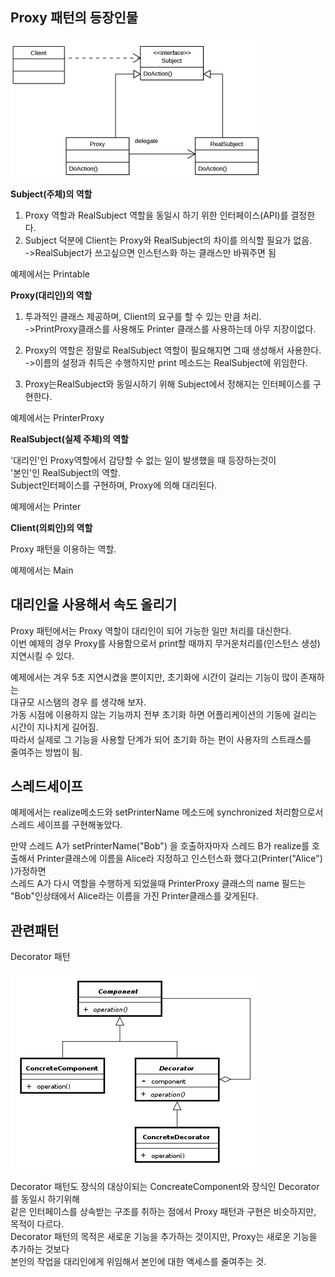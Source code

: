 Proxy 패턴의 등장인물 
------------

![](./img/Proxy_pattern_diagram.svg.png)


**Subject(주체)의 역할**<br>
  
  1. Proxy 역할과 RealSubject 역할을 동일시 하기 위한 인터페이스(API)를 결정한다.<br>
  2. Subject 덕분에 Client는 Proxy와 RealSubject의 차이를 의식할 필요가 없음.<br>
  ->RealSubject가 쓰고싶으면 인스턴스화 하는 클래스만 바꿔주면 됨 
  
  예제에서는 Printable
  
**Proxy(대리인)의 역할**
  
  1. 투과적인 클래스 제공하며, Client의 요구를 할 수 있는 만큼 처리.<br>
  ->PrintProxy클래스를 사용해도 Printer 클래스를 사용하는데 아무 지장이없다.
  
  2. Proxy의 역할은 정말로 RealSubject 역할이 필요해지면 그때 생성해서 사용한다.<br>
  ->이름의 설정과 취득은 수행하지만 print 메소드는 RealSubject에 위임한다.<br>
  3. Proxy는RealSubject와 동일시하기 위해 Subject에서 정해지는 인터페이스를 구현한다. <br>
  
  예제에서는 PrinterProxy
  
**RealSubject(실제 주체)의 역할**
  
  '대리인'인 Proxy역할에서 감당할 수 없는 일이 발생했을 때 등장하는것이<br>
  '본인'인 RealSubject의 역할. <br>
   Subject인터페이스를 구현하며, Proxy에 의해 대리된다.
  
   예제에서는 Printer
   
**Client(의뢰인)의 역할**
  
   Proxy 패턴을 이용하는 역할. <br>
  
   예제에서는 Main
   

 
 대리인을 사용해서 속도 올리기
 ----------  
 Proxy 패턴에서는 Proxy 역할이 대리인이 되어 가능한 일만 처리를 대신한다. <br>
 이번 예제의 경우 Proxy를 사용함으로서 print할 때까지 무거운처리를(인스턴스 생성)<br>
 지연시킬 수 있다.
 
 예제에서는 겨우 5초 지연시켰을 뿐이지만, 초기화에 시간이 걸리는 기능이 많이 존재하는<br>
 대규모 시스탬의 경우 를 생각해 보자.<br>
 가동 시점에 이용하지 않는 기능까지 전부 초기화 하면 어플리케이션의 기동에 걸리는<br>
 시간이 지나치게 길어짐. <br>
 따라서 실제로 그 기능을 사용할 단계가 되어 초기화 하는 편이 사용자의 스트래스를<br>
 줄여주는 방법이 됨.<br>

스레드세이프
---
예제에서는 realize메소드와 setPrinterName 메소드에 synchronized 처리함으로서<br>
스레드 세이프를 구현해놓았다.

만약 스레드 A가 setPrinterName("Bob") 을 호출하자마자 스레드 B가 realize를 호출해서
Printer클래스에 이름을 Alice라 지정하고 인스턴스화 했다고(Printer("Alice") )가정하면<br>
스레드 A가 다시 역할을 수행하게 되었을때 PrinterProxy 클래스의 name 필드는 "Bob"인상태에서
Alice라는 이름을 가진 Printer클래스를 갖게된다.



관련패턴
-----
Decorator 패턴

![](./img/400px-Decorator_UML_class_diagram.svg.png)

Decorator 패턴도 장식의 대상이되는 ConcreateComponent와 장식인 Decorator를 동일시 하기위해<br>
같은 인터페이스를 상속받는 구조를 취하는 점에서 Proxy 패턴과 구현은 비슷하지만, 목적이 다르다.<br>
Decorator 패턴의 목적은 새로운 기능을 추가하는 것이지만, Proxy는 새로운 기능을 추가하는 것보다<br>
본인의 작업을 대리인에게 위임해서 본인에 대한 액세스를 줄여주는 것. 


 

